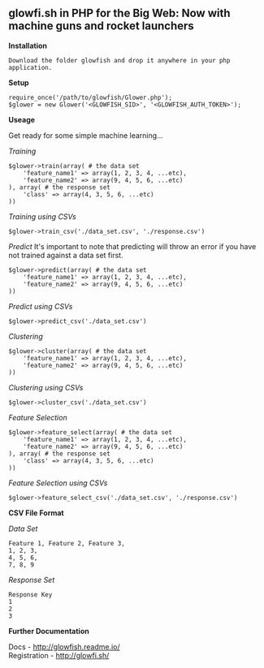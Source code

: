 
glowfi.sh in PHP for the Big Web: Now with machine guns and rocket launchers
-----------

**Installation**

    Download the folder glowfish and drop it anywhere in your php application.

**Setup**

    require_once('/path/to/glowfish/Glower.php');
    $glower = new Glower('<GLOWFISH_SID>', '<GLOWFISH_AUTH_TOKEN>');

**Useage**

Get ready for some simple machine learning...

*Training*

    $glower->train(array( # the data set
	    'feature_name1' => array(1, 2, 3, 4, ...etc),
	    'feature_name2' => array(9, 4, 5, 6, ...etc)
    ), array( # the response set
	    'class' => array(4, 3, 5, 6, ...etc)
    ))

*Training using CSVs*

    $glower->train_csv('./data_set.csv', './response.csv')

*Predict*
It's important to note that predicting will throw an error if you have not trained against a data set first.

    $glower->predict(array( # the data set
	    'feature_name1' => array(1, 2, 3, 4, ...etc),
	    'feature_name2' => array(9, 4, 5, 6, ...etc)
    ))
    
*Predict using CSVs*

    $glower->predict_csv('./data_set.csv')

*Clustering*

    $glower->cluster(array( # the data set
	    'feature_name1' => array(1, 2, 3, 4, ...etc),
	    'feature_name2' => array(9, 4, 5, 6, ...etc)
    ))

*Clustering using CSVs*

    $glower->cluster_csv('./data_set.csv')

*Feature Selection*

    $glower->feature_select(array( # the data set
	    'feature_name1' => array(1, 2, 3, 4, ...etc),
	    'feature_name2' => array(9, 4, 5, 6, ...etc)
    ), array( # the response set
	    'class' => array(4, 3, 5, 6, ...etc)
    ))
    
*Feature Selection using CSVs*

    $glower->feature_select_csv('./data_set.csv', './response.csv')

**CSV File Format**

*Data Set*

    Feature 1, Feature 2, Feature 3,
    1, 2, 3,
    4, 5, 6,
    7, 8, 9

*Response Set*

    Response Key
    1
    2
    3

**Further Documentation**

Docs - http://glowfish.readme.io/  
Registration - http://glowfi.sh/
